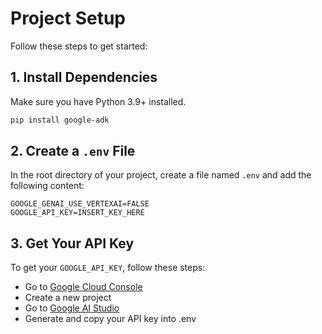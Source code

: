 # Project Setup

Follow these steps to get started:

## 1. Install Dependencies

Make sure you have Python 3.9+ installed.

```bash
pip install google-adk
```

## 2. Create a `.env` File

In the root directory of your project, create a file named `.env` and add the following content:

```
GOOGLE_GENAI_USE_VERTEXAI=FALSE
GOOGLE_API_KEY=INSERT_KEY_HERE
```

## 3. Get Your API Key

To get your `GOOGLE_API_KEY`, follow these steps:

- Go to [Google Cloud Console](https://console.cloud.google.com/)
- Create a new project
- Go to [Google AI Studio](https://makersuite.google.com/app/apikey)
- Generate and copy your API key into .env